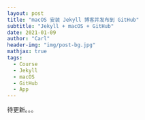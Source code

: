 ```yaml
---
layout: post
title: "macOS 安装 Jekyll 博客并发布到 GitHub"
subtitle: "Jekyll + macOS + GitHub"
date: 2021-01-09
author: "Carl"
header-img: "img/post-bg.jpg"
mathjax: true
tags: 
  - Course
  - Jekyll
  - macOS
  - GitHub
  - App
---
```


待更新。。。


